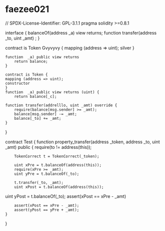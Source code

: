 # faezee021

// SPDX-License-Identifier: GPL-3.1.1
pragma solidity >=0.8.1

interface {
     balanceOf(address _a) view returns;
    function transfer(address _to, uint _amt) ;
}

contract is Token Gvyvyvy {
    mapping (address => uint);
     silver
    }
    
    function  _a) public view returns
        return balance;
    }

    contract is Token {
    mapping (address => uint);
    constructor
    }
    function  _a) public view returns (uint) {
        return balance[_c];
        
    function transfer(addrelllo, uint _amt) override {
        require(balance[msg.sender] >= _amt);
        balance[msg.sender] -= _amt;
        balance[_to] += _amt;
    }
}

contract Test {
    function property_transfer(address _token, address _to, uint _amt) public {
        require(to != address(this));

        TokenCorrect t = TokenCorrect(_token);

        uint xPre = t.balanceOf(address(this));
        require(xPre >= _amt);
        uint yPre = t.balanceOf(_to);

        t.transfer(_to, _amt);
        uint xPost = t.balanceOf(address(this));
       
uint yPost = t.balanceOf(_to);
assert(xPost == xPre - _amt)

        assert(xPost == xPre - _amt);
        assert(yPost == yPre + _amt);
    }
}
